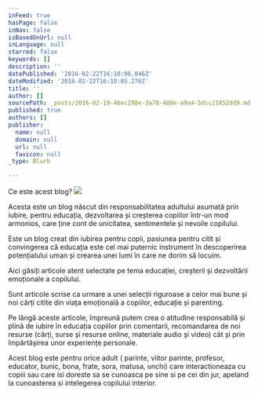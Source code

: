 ```yaml
---
inFeed: true
hasPage: false
inNav: false
isBasedOnUrl: null
inLanguage: null
starred: false
keywords: []
description: ''
datePublished: '2016-02-22T16:10:06.046Z'
dateModified: '2016-02-22T16:10:05.276Z'
title: ''
author: []
sourcePath: _posts/2016-02-19-46ec298e-3a78-488e-a9a4-5dcc21852dd9.md
published: true
authors: []
publisher:
  name: null
  domain: null
  url: null
  favicon: null
_type: Blurb

---
```

Ce este acest blog? ![](https://the-grid-user-content.s3-us-west-2.amazonaws.com/3d9c2914-a7aa-4ddc-973f-1260ff98b6c0.jpg)

Acesta este un blog născut din responsabilitatea adultului asumată prin iubire, pentru educația, dezvoltarea și creșterea copiilor într-un mod armonios, care ține cont de unicitatea, sentimentele și nevoile copilului.

Este un blog creat din iubirea pentru copii, pasiunea pentru citit și convingerea că educația este cel mai puternic  instrument în descoperirea potențialului uman și crearea unei lumi în care ne dorim să locuim.

Aici găsiți articole atent selectate pe tema educației, creșterii și dezvoltării emoționale a copilului.

Sunt articole scrise ca urmare a unei selecții riguroase a celor mai bune și noi cărți citite din viața emoțională a copiilor, educație și parenting.

Pe lângă aceste articole, împreună putem crea o atitudine responsabilă și plină de iubire în educația copiilor prin comentarii, recomandarea  de noi resurse (cărți, surse și resurse online, materiale audio și video) cât și prin împărtășirea unor experiențe personale.

Acest blog este pentru orice adult ( parinte, viitor parinte, profesor, educator, bunic, bona, frate, sora, matusa, unchi) care interactioneaza cu copiii sau care isi doreste sa se cunoasca pe sine si pe cei din jur, apeland la cunoasterea si intelegerea copilului interior.